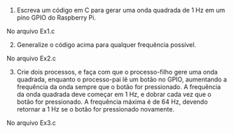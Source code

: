 1. Escreva um código em C para gerar uma onda quadrada de 1 Hz em um pino GPIO do Raspberry Pi.

No arquivo Ex1.c

2. Generalize o código acima para qualquer frequência possível.

No arquivo Ex2.c

3. Crie dois processos, e faça com que o processo-filho gere uma onda quadrada, enquanto o processo-pai lê um botão no GPIO, aumentando a frequência da onda sempre que o botão for pressionado. A frequência da onda quadrada deve começar em 1 Hz, e dobrar cada vez que o botão for pressionado. A frequência máxima é de 64 Hz, devendo retornar a 1 Hz se o botão for pressionado novamente.

No arquivo Ex3.c
